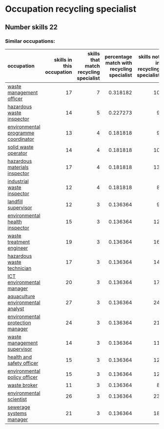 # Occupation recycling specialist
## Number skills 22
### Similar occupations:
| occupation                                                                    |   skills in this occupation |   skills that match recycling specialist |   percentage match with recycling specialist |   skills not in recycling specialist |
|:------------------------------------------------------------------------------|----------------------------:|-----------------------------------------:|---------------------------------------------:|-------------------------------------:|
| [waste management officer](waste_management_officer.md)                       |                          17 |                                        7 |                                     0.318182 |                                   10 |
| [hazardous waste inspector](hazardous_waste_inspector.md)                     |                          14 |                                        5 |                                     0.227273 |                                    9 |
| [environmental programme coordinator](environmental_programme_coordinator.md) |                          13 |                                        4 |                                     0.181818 |                                    9 |
| [solid waste operator](solid_waste_operator.md)                               |                          14 |                                        4 |                                     0.181818 |                                   10 |
| [hazardous materials inspector](hazardous_materials_inspector.md)             |                          17 |                                        4 |                                     0.181818 |                                   13 |
| [industrial waste inspector](industrial_waste_inspector.md)                   |                          12 |                                        4 |                                     0.181818 |                                    8 |
| [landfill supervisor](landfill_supervisor.md)                                 |                          12 |                                        3 |                                     0.136364 |                                    9 |
| [environmental health inspector](environmental_health_inspector.md)           |                          15 |                                        3 |                                     0.136364 |                                   12 |
| [waste treatment engineer](waste_treatment_engineer.md)                       |                          19 |                                        3 |                                     0.136364 |                                   16 |
| [hazardous waste technician](hazardous_waste_technician.md)                   |                          17 |                                        3 |                                     0.136364 |                                   14 |
| [ICT environmental manager](ICT_environmental_manager.md)                     |                          20 |                                        3 |                                     0.136364 |                                   17 |
| [aquaculture environmental analyst](aquaculture_environmental_analyst.md)     |                          27 |                                        3 |                                     0.136364 |                                   24 |
| [environmental protection manager](environmental_protection_manager.md)       |                          24 |                                        3 |                                     0.136364 |                                   21 |
| [waste management supervisor](waste_management_supervisor.md)                 |                          14 |                                        3 |                                     0.136364 |                                   11 |
| [health and safety officer](health_and_safety_officer.md)                     |                          15 |                                        3 |                                     0.136364 |                                   12 |
| [environmental policy officer](environmental_policy_officer.md)               |                          15 |                                        3 |                                     0.136364 |                                   12 |
| [waste broker](waste_broker.md)                                               |                          11 |                                        3 |                                     0.136364 |                                    8 |
| [environmental scientist](environmental_scientist.md)                         |                          26 |                                        3 |                                     0.136364 |                                   23 |
| [sewerage systems manager](sewerage_systems_manager.md)                       |                          21 |                                        3 |                                     0.136364 |                                   18 |
